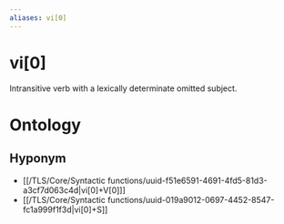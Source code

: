 ```yaml
---
aliases: vi[0]
---
```

# vi[0]

Intransitive verb with a lexically determinate omitted subject.
# Ontology

## Hyponym
- [[/TLS/Core/Syntactic functions/uuid-f51e6591-4691-4fd5-81d3-a3cf7d063c4d|vi[0]+V[0]]]
- [[/TLS/Core/Syntactic functions/uuid-019a9012-0697-4452-8547-fc1a999f1f3d|vi[0]+S]]